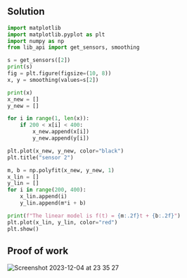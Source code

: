 ## Solution ##

```.py
import matplotlib
import matplotlib.pyplot as plt
import numpy as np
from lib_api import get_sensors, smoothing

s = get_sensors([2])
print(s)
fig = plt.figure(figsize=(10, 8))
x, y = smoothing(values=s[2])

print(x)
x_new = []
y_new = []

for i in range(1, len(x)):
    if 200 < x[i] < 400:
        x_new.append(x[i])
        y_new.append(y[i])

plt.plot(x_new, y_new, color="black")
plt.title("sensor 2")

m, b = np.polyfit(x_new, y_new, 1)
x_lin = []
y_lin = []
for i in range(200, 400):
    x_lin.append(i)
    y_lin.append(m*i + b)

print(f"The linear model is f(t) = {m:.2f}t + {b:.2f}")
plt.plot(x_lin, y_lin, color="red")
plt.show()


```

## Proof of work ##

![Screenshot 2023-12-04 at 23 35 27](https://github.com/yuxuantaoisak/unit_2/assets/144768397/88bb5424-9c37-4327-a891-ff234b3a9021)


